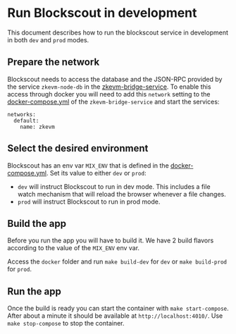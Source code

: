 # Run Blockscout in development

This document describes how to run the blockscout service in development in both `dev` and `prod` modes.

## Prepare the network

Blockscout needs to access the database and the JSON-RPC provided by the service `zkevm-node-db` in the [zkevm-bridge-service](https://github.com/0xPolygonHermez/zkevm-bridge-service). To enable this access through docker you will need to add this `network` setting to the [docker-compose.yml](https://github.com/0xPolygonHermez/zkevm-bridge-service/blob/main/docker-compose.yml) of the `zkevm-bridge-service` and start the services:

```
networks:
  default:
    name: zkevm
```

## Select the desired environment

Blockscout has an env var `MIX_ENV` that is defined in the [docker-compose.yml](../../docker/docker-compose.yml). Set its value to either `dev` or `prod`:

* `dev` will instruct Blockscout to run in dev mode. This includes a file watch mechanism that will reload the browser whenever a file changes.
* `prod` will instruct Blockscout to run in prod mode.

## Build the app

Before you run the app you will have to build it. We have 2 build flavors according to the value of the `MIX_ENV` env var.

Access the `docker` folder and run `make build-dev` for `dev` or `make build-prod` for `prod`.

## Run the app

Once the build is ready you can start the container with `make start-compose`. After about a minute it should be available at `http://localhost:4010/`. Use `make stop-compose` to stop the container.
